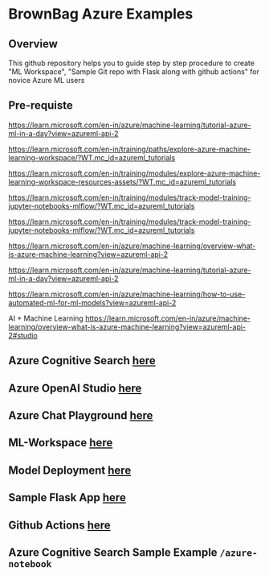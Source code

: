 # BrownBag Azure Examples

## Overview
This github repository helps you to guide step by step procedure to create "ML Workspace", "Sample Git repo with Flask along with github actions" for novice Azure ML users

## Pre-requiste
https://learn.microsoft.com/en-in/azure/machine-learning/tutorial-azure-ml-in-a-day?view=azureml-api-2

https://learn.microsoft.com/en-in/training/paths/explore-azure-machine-learning-workspace/?WT.mc_id=azureml_tutorials

https://learn.microsoft.com/en-in/training/modules/explore-azure-machine-learning-workspace-resources-assets/?WT.mc_id=azureml_tutorials

https://learn.microsoft.com/en-in/training/modules/track-model-training-jupyter-notebooks-mlflow/?WT.mc_id=azureml_tutorials

https://learn.microsoft.com/en-in/training/modules/track-model-training-jupyter-notebooks-mlflow/?WT.mc_id=azureml_tutorials

https://learn.microsoft.com/en-in/azure/machine-learning/overview-what-is-azure-machine-learning?view=azureml-api-2

https://learn.microsoft.com/en-in/azure/machine-learning/tutorial-azure-ml-in-a-day?view=azureml-api-2

https://learn.microsoft.com/en-in/azure/machine-learning/how-to-use-automated-ml-for-ml-models?view=azureml-api-2

AI + Machine Learning
https://learn.microsoft.com/en-in/azure/machine-learning/overview-what-is-azure-machine-learning?view=azureml-api-2#studio

## Azure Cognitive Search [here](./Cognitive-Search/README.md)

## Azure OpenAI Studio [here](./AzureOpenAIStudio/README.md)

## Azure Chat Playground [here](./ChatPlayground/README.md)

## ML-Workspace [here](./ML-Workspace/README.md)

## Model Deployment [here](./ModelDeployment/README.md)

## Sample Flask App [here](./FlaskApp/README.md)

## Github Actions [here](./github-actions/README.md)

## Azure Cognitive Search Sample Example `/azure-notebook`

